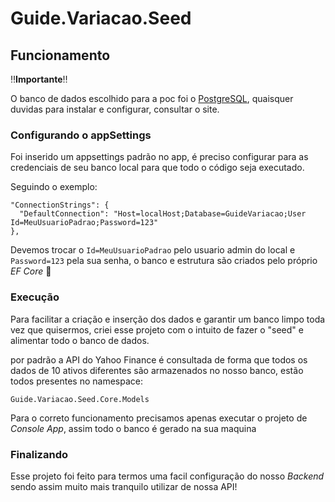 # Guide.Variacao.Seed

## Funcionamento

:bangbang:**Importante**:bangbang:

O banco de dados escolhido para a poc foi o [PostgreSQL](https://www.postgresql.org/download/windows/),
quaisquer duvidas para instalar e configurar, consultar o site.

### Configurando o appSettings
Foi inserido um appsettings padrão no app, é preciso configurar para as credenciais de seu banco local para que todo o código seja executado.

Seguindo o exemplo:
```
"ConnectionStrings": {
  "DefaultConnection": "Host=localHost;Database=GuideVariacao;User Id=MeuUsuarioPadrao;Password=123"
},
```

Devemos trocar o `Id=MeuUsuarioPadrao` pelo usuario admin do local e `Password=123` pela sua senha,
o banco e estrutura são criados pelo próprio *EF Core* :tada:

### Execução
Para facilitar a criação e inserção dos dados e garantir um banco limpo toda vez que quisermos, criei esse projeto com o intuito de fazer o "seed" e alimentar todo o banco de dados.

por padrão a API do Yahoo Finance é consultada de forma que todos os dados de 10 ativos diferentes são armazenados no nosso banco, estão todos presentes no namespace:

`Guide.Variacao.Seed.Core.Models`

Para o correto funcionamento precisamos apenas executar o projeto de *Console App*, assim todo o banco é gerado na sua maquina


### Finalizando
Esse projeto foi feito para termos uma facil configuração do nosso *Backend* sendo assim muito mais tranquilo utilizar de nossa API!
